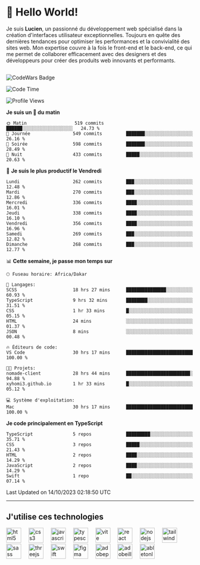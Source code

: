 # 👋 Hello World!

Je suis **Lucien**, un passionné du développement web spécialisé dans la création d'interfaces utilisateur exceptionnelles. Toujours en quête des dernières tendances pour optimiser les performances et la convivialité des sites web. Mon expertise couvre à la fois le front-end et le back-end, ce qui me permet de collaborer efficacement avec des designers et des développeurs pour créer des produits web innovants et performants.

##

![CodeWars Badge](https://www.codewars.com/users/xyhomi3/badges/small)

<!--START_SECTION:waka-->
![Code Time](http://img.shields.io/badge/Code%20Time-117%20hrs-blue)

![Profile Views](http://img.shields.io/badge/Vues%20du%20profil-21-blue)

**Je suis un 🐤 du matin** 

```text
🌞 Matin                  519 commits         ██████░░░░░░░░░░░░░░░░░░░   24.73 % 
🌆 Journée                549 commits         ███████░░░░░░░░░░░░░░░░░░   26.16 % 
🌃 Soirée                 598 commits         ███████░░░░░░░░░░░░░░░░░░   28.49 % 
🌙 Nuit                   433 commits         █████░░░░░░░░░░░░░░░░░░░░   20.63 % 
```
📅 **Je suis le plus productif le Vendredi** 

```text
Lundi                    262 commits         ███░░░░░░░░░░░░░░░░░░░░░░   12.48 % 
Mardi                    270 commits         ███░░░░░░░░░░░░░░░░░░░░░░   12.86 % 
Mercredi                 336 commits         ████░░░░░░░░░░░░░░░░░░░░░   16.01 % 
Jeudi                    338 commits         ████░░░░░░░░░░░░░░░░░░░░░   16.10 % 
Vendredi                 356 commits         ████░░░░░░░░░░░░░░░░░░░░░   16.96 % 
Samedi                   269 commits         ███░░░░░░░░░░░░░░░░░░░░░░   12.82 % 
Dimanche                 268 commits         ███░░░░░░░░░░░░░░░░░░░░░░   12.77 % 
```


📊 **Cette semaine, je passe mon temps sur** 

```text
🕑︎ Fuseau horaire: Africa/Dakar

💬 Langages: 
SCSS                     18 hrs 27 mins      ███████████████░░░░░░░░░░   60.93 % 
TypeScript               9 hrs 32 mins       ████████░░░░░░░░░░░░░░░░░   31.51 % 
CSS                      1 hr 33 mins        █░░░░░░░░░░░░░░░░░░░░░░░░   05.15 % 
HTML                     24 mins             ░░░░░░░░░░░░░░░░░░░░░░░░░   01.37 % 
JSON                     8 mins              ░░░░░░░░░░░░░░░░░░░░░░░░░   00.48 % 

🔥 Éditeurs de code: 
VS Code                  30 hrs 17 mins      █████████████████████████   100.00 % 

🐱‍💻 Projets: 
nomade-client            28 hrs 44 mins      ████████████████████████░   94.88 % 
xyhomi3.github.io        1 hr 33 mins        █░░░░░░░░░░░░░░░░░░░░░░░░   05.12 % 

💻 Système d'exploitation: 
Mac                      30 hrs 17 mins      █████████████████████████   100.00 % 
```

**Je code principalement en TypeScript** 

```text
TypeScript               5 repos             █████████░░░░░░░░░░░░░░░░   35.71 % 
CSS                      3 repos             █████░░░░░░░░░░░░░░░░░░░░   21.43 % 
HTML                     2 repos             ████░░░░░░░░░░░░░░░░░░░░░   14.29 % 
JavaScript               2 repos             ████░░░░░░░░░░░░░░░░░░░░░   14.29 % 
Swift                    1 repo              ██░░░░░░░░░░░░░░░░░░░░░░░   07.14 % 
```




 Last Updated on 14/10/2023 02:18:50 UTC
<!--END_SECTION:waka-->
---

## J'utilise ces technologies

<div align="left">
  <img src="https://skillicons.dev/icons?i=html" height="40" alt="html5 logo"  />
  <img width="12" />
  <img src="https://skillicons.dev/icons?i=css" height="40" alt="css3 logo"  />
  <img width="12" />
  <img src="https://skillicons.dev/icons?i=js" height="40" alt="javascript logo"  />
  <img width="12" />
  <img src="https://skillicons.dev/icons?i=ts" height="40" alt="typescript logo"  />
  <img width="12" />
  <img src="https://skillicons.dev/icons?i=vite" height="40" alt="vite logo"  />
  <img width="12" />
  <img src="https://skillicons.dev/icons?i=react" height="40" alt="react logo"  />
  <img width="12" />
  <img src="https://cdn.jsdelivr.net/gh/devicons/devicon/icons/nodejs/nodejs-original.svg" height="40" alt="nodejs logo"  />
  <img width="12" />
  <img src="https://skillicons.dev/icons?i=tailwind" height="40" alt="tailwindcss logo"  />
  <img width="12" />
  <img src="https://skillicons.dev/icons?i=sass" height="40" alt="sass logo"  />
  <img width="12" />
  <img src="https://skillicons.dev/icons?i=threejs" height="40" alt="threejs logo"  />
  <img width="12" />
  <img src="https://skillicons.dev/icons?i=swift" height="40" alt="swift logo"  />
  <img width="12" />
  <img src="https://skillicons.dev/icons?i=figma" height="40" alt="figma logo"  />
  <img width="12" />
  <img src="https://skillicons.dev/icons?i=ps" height="40" alt="adobephotoshop logo"  />
  <img width="12" />
  <img src="https://skillicons.dev/icons?i=ai" height="40" alt="adobeillustrator logo"  />
  <img width="12" />
  <img src="https://skillicons.dev/icons?i=ableton" height="40" alt="abletonlive logo"  />
</div>



